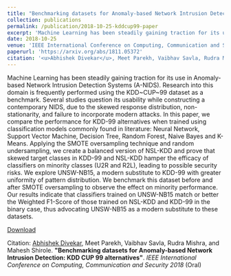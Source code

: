 ```yaml
---
title: "Benchmarking datasets for Anomaly-based Network Intrusion Detection: KDD CUP 99 alternatives"
collection: publications
permalink: /publication/2018-10-25-kddcup99-paper
excerpt: 'Machine Learning has been steadily gaining traction for its use in Anomaly-based Network Intrusion Detection Systems (A-NIDS). Research into this domain is frequently performed using the KDD~CUP~99 dataset as a benchmark. Several studies question its usability while constructing a contemporary NIDS, due to the skewed response distribution, non-stationarity, and failure to incorporate modern attacks. In this paper, we compare the performance for KDD-99 alternatives when trained using classification models commonly found in literature: Neural Network, Support Vector Machine, Decision Tree, Random Forest, Naive Bayes and K-Means. Applying the SMOTE oversampling technique and random undersampling, we create a balanced version of NSL-KDD and prove that skewed target classes in KDD-99 and NSL-KDD hamper the efficacy of classifiers on minority classes (U2R and R2L), leading to possible security risks. We explore UNSW-NB15, a modern substitute to KDD-99 with greater uniformity of pattern distribution. We benchmark this dataset before and after SMOTE oversampling to observe the effect on minority performance. Our results indicate that classifiers trained on UNSW-NB15 match or better the Weighted F1-Score of those trained on NSL-KDD and KDD-99 in the binary case, thus advocating UNSW-NB15 as a modern substitute to these datasets.'
date: 2018-10-25
venue: 'IEEE International Conference on Computing, Communication and Security, 2018'
paperurl: 'https://arxiv.org/abs/1811.05372'
citation: '<u>Abhishek Divekar</u>, Meet Parekh, Vaibhav Savla, Rudra Mishra, and Mahesh Shirole. <b>&quot;Benchmarking datasets for Anomaly-based Network Intrusion Detection: KDD CUP 99 alternatives&quot;</b>. <i>IEEE International Conference on Computing, Communication and Security 2018</i> (Oral)'
---
```

Machine Learning has been steadily gaining traction for its use in Anomaly-based Network Intrusion Detection Systems (A-NIDS). Research into this domain is frequently performed using the KDD~CUP~99 dataset as a benchmark. Several studies question its usability while constructing a contemporary NIDS, due to the skewed response distribution, non-stationarity, and failure to incorporate modern attacks. In this paper, we compare the performance for KDD-99 alternatives when trained using classification models commonly found in literature: Neural Network, Support Vector Machine, Decision Tree, Random Forest, Naive Bayes and K-Means. Applying the SMOTE oversampling technique and random undersampling, we create a balanced version of NSL-KDD and prove that skewed target classes in KDD-99 and NSL-KDD hamper the efficacy of classifiers on minority classes (U2R and R2L), leading to possible security risks. We explore UNSW-NB15, a modern substitute to KDD-99 with greater uniformity of pattern distribution. We benchmark this dataset before and after SMOTE oversampling to observe the effect on minority performance. Our results indicate that classifiers trained on UNSW-NB15 match or better the Weighted F1-Score of those trained on NSL-KDD and KDD-99 in the binary case, thus advocating UNSW-NB15 as a modern substitute to these datasets.

[Download](https://arxiv.org/abs/1811.05372)

Citation: <u>Abhishek Divekar</u>, Meet Parekh, Vaibhav Savla, Rudra Mishra, and Mahesh Shirole. <b>"Benchmarking datasets for Anomaly-based Network Intrusion Detection: KDD CUP 99 alternatives"</b>. <i>IEEE International Conference on Computing, Communication and Security 2018</i> (Oral)
